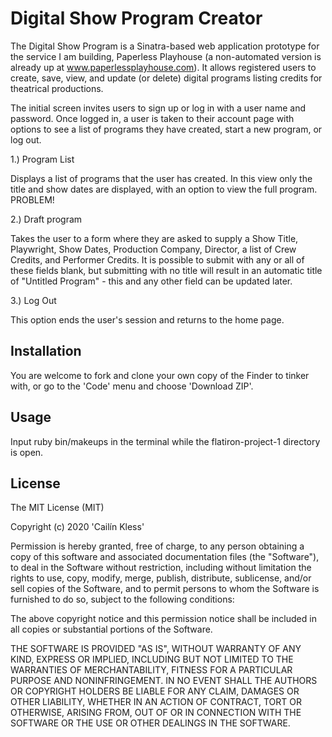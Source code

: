 # Digital Show Program Creator

The Digital Show Program is a Sinatra-based web application prototype for the service I am building, Paperless Playhouse (a non-automated version is already up at www.paperlessplayhouse.com). It allows registered users to create, save, view, and update (or delete) digital programs listing credits for theatrical productions.

The initial screen invites users to sign up or log in with a user name and password. Once logged in, a user is taken to their account page with options to see a list of programs they have created, start a new program, or log out.

1.) Program List

  Displays a list of programs that the user has created. In this view only the title and show dates are displayed, with an option to view the full program. PROBLEM!

2.) Draft program

  Takes the user to a form where they are asked to supply a Show Title, Playwright, Show Dates, Production Company, Director, a list of Crew Credits, and Performer Credits. It is possible to submit with any or all of these fields blank, but submitting with no title will result in an automatic title of "Untitled Program" - this and any other field can be updated later.

3.) Log Out

  This option ends the user's session and returns to the home page.

## Installation

You are welcome to fork and clone your own copy of the Finder to tinker with, or go to the 'Code' menu and choose 'Download ZIP'.

## Usage

Input ruby bin/makeups in the terminal while the flatiron-project-1 directory is open.

## License

The MIT License (MIT)

Copyright (c) 2020 'Cailín Kless'

Permission is hereby granted, free of charge, to any person obtaining a copy
of this software and associated documentation files (the "Software"), to deal
in the Software without restriction, including without limitation the rights
to use, copy, modify, merge, publish, distribute, sublicense, and/or sell
copies of the Software, and to permit persons to whom the Software is
furnished to do so, subject to the following conditions:

The above copyright notice and this permission notice shall be included in
all copies or substantial portions of the Software.

THE SOFTWARE IS PROVIDED "AS IS", WITHOUT WARRANTY OF ANY KIND, EXPRESS OR
IMPLIED, INCLUDING BUT NOT LIMITED TO THE WARRANTIES OF MERCHANTABILITY,
FITNESS FOR A PARTICULAR PURPOSE AND NONINFRINGEMENT. IN NO EVENT SHALL THE
AUTHORS OR COPYRIGHT HOLDERS BE LIABLE FOR ANY CLAIM, DAMAGES OR OTHER
LIABILITY, WHETHER IN AN ACTION OF CONTRACT, TORT OR OTHERWISE, ARISING FROM,
OUT OF OR IN CONNECTION WITH THE SOFTWARE OR THE USE OR OTHER DEALINGS IN
THE SOFTWARE.
